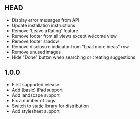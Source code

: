 ## HEAD ##

* Display error messages from API
* Update installation instructions
* Remove 'Leave a Rating' feature
* Remove footer from all views except welcome view
* Remove footer shadow
* Remove disclosure indicator from "Load more ideas" row
* Remove unused images
* Hide "Done" button when searching or creating suggestions

## 1.0.0 ##

* First supported release
* Add (basic) iPad support
* Add landscape support
* Fix a number of bugs
* Switch to static library for distribution
* Add stylesheet support
